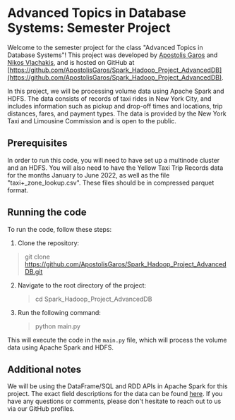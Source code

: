 # Advanced Topics in Database Systems: Semester Project

Welcome to the semester project for the class "Advanced Topics in Database Systems"! This project was developed by [Apostolis Garos](https://github.com/ApostolisGaros) and [Nikos Vlachakis](https://github.com/NikosVlachakis), and is hosted on GitHub at [https://github.com/ApostolisGaros/Spark_Hadoop_Project_AdvancedDB](https://github.com/ApostolisGaros/Spark_Hadoop_Project_AdvancedDB).

In this project, we will be processing volume data using Apache Spark and HDFS. The data consists of records of taxi rides in New York City, and includes information such as pickup and drop-off times and locations, trip distances, fares, and payment types. The data is provided by the New York Taxi and Limousine Commission and is open to the public.

## Prerequisites

In order to run this code, you will need to have set up a multinode cluster and an HDFS. You will also need to have the Yellow Taxi Trip Records data for the months January to June 2022, as well as the file "taxi+\_zone_lookup.csv". These files should be in compressed parquet format.

## Running the code

To run the code, follow these steps:

1. Clone the repository:

> git clone https://github.com/ApostolisGaros/Spark_Hadoop_Project_AdvancedDB.git

2. Navigate to the root directory of the project:
    > cd Spark_Hadoop_Project_AdvancedDB
3. Run the following command:
    > python main.py

This will execute the code in the `main.py` file, which will process the volume data using Apache Spark and HDFS.

## Additional notes

We will be using the DataFrame/SQL and RDD APIs in Apache Spark for this project. The exact field descriptions for the data can be found [here](https://www.nyc.gov/assets/tlc/downloads/pdf/data_dictionary_trip_records_yellow.pdf). If you have any questions or comments, please don't hesitate to reach out to us via our GitHub profiles.
